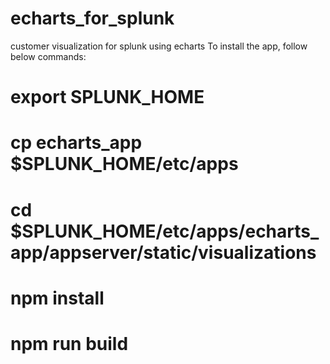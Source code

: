 # echarts_for_splunk
customer visualization for splunk using echarts
To install the app, follow below commands:
   # export SPLUNK_HOME
   # cp echarts_app $SPLUNK_HOME/etc/apps
   # cd $SPLUNK_HOME/etc/apps/echarts_app/appserver/static/visualizations
   # npm install
   # npm run build
